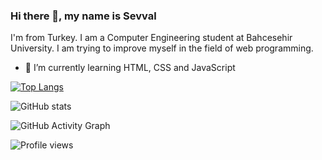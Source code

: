 ### Hi there 👋, my name is Sevval

I'm from Turkey. I am a Computer Engineering student at Bahcesehir University. I am trying to improve myself in the field of web programming.

- 🌱 I’m currently learning HTML, CSS and JavaScript 

[![Top Langs](https://github-readme-stats.vercel.app/api/top-langs/?username=svvlcrkt)](https://github.com/anuraghazra/github-readme-stats)

![GitHub stats](https://github-readme-stats.vercel.app/api?username=svvlcrkt&show_icons=true)  

![GitHub Activity Graph](https://activity-graph.herokuapp.com/graph?username=svvlcrkt)  

![Profile views](https://gpvc.arturio.dev/svvlcrkt) 



